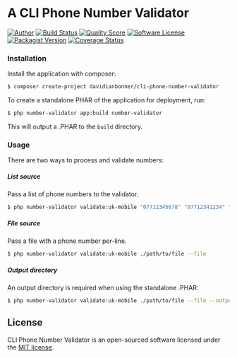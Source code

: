 # A CLI Phone Number Validator

[![Author](http://img.shields.io/badge/author-@dbonner1987-blue.svg?style=flat-square)](https://twitter.com/dbonner1987)
[![Build Status](https://img.shields.io/travis/davidianbonner/cli-phone-number-validator/master.svg?style=flat-square)](https://travis-ci.org/davidianbonner/cli-phone-number-validator)
[![Quality Score](https://img.shields.io/scrutinizer/g/davidianbonner/cli-phone-number-validator.svg?style=flat-square)](https://scrutinizer-ci.com/g/davidianbonner/cli-phone-number-validator)
[![Software License](https://img.shields.io/badge/license-MIT-brightgreen.svg?style=flat-square)](https://github.com/davidianbonner/cli-phone-number-validator/blob/master/LICENSE.md)
[![Packagist Version](https://img.shields.io/packagist/v/davidianbonner/cli-phone-number-validator.svg?style=flat-square)](https://packagist.org/packages/davidianbonner/cli-phone-number-validator)
[![Coverage Status](https://img.shields.io/scrutinizer/coverage/g/davidianbonner/cli-phone-number-validator.svg?style=flat-square)](https://scrutinizer-ci.com/g/davidianbonner/cli-phone-number-validator/code-structure)


### Installation

Install the application with composer:

```bash
$ composer create-project davidianbonner/cli-phone-number-validator
```

To create a standalone PHAR of the application for deployment, run:

```bash
$ php number-validator app:build number-validator
```

This will output a .PHAR to the `build` directory.

### Usage

There are two ways to process and validate numbers:

##### List source

Pass a list of phone numbers to the validator.

```bash
$ php number-validator validate:uk-mobile "07712345678" "07712341234" "07283 123 32"
```

##### File source

Pass a file with a phone number per-line.

```bash
$ php number-validator validate:uk-mobile ./path/to/file --file
```

##### Output directory

An output directory is required when using the standalone .PHAR:


```bash
$ php number-validator validate:uk-mobile ./path/to/file --file --output=/path/to/output/directory
```

## License

CLI Phone Number Validator is an open-sourced software licensed under the [MIT license](https://github.com/davidianbonner/cli-phone-number-validator/blob/stable/LICENSE.md).
